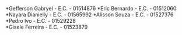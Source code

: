 *Gefferson Gabryel - E.C. - 01514876
*Eric Bernardo - E.C. - 01512060
*Nayara Dianielly - E.C. - 01565992
*Alisson Souza - E.C. - 01527376
*Pedro Ivo - E.C. - 01529228  
*Gisele Ferreira - E.C. - 01523879
